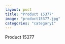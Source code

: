 ```yaml
---
layout: post
title: "Product 15377"
image: "product15377.jpg"
categories: "category1"
---
```

Product 15377
